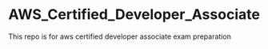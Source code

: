 # AWS_Certified_Developer_Associate
This repo is for aws certified developer associate exam preparation
